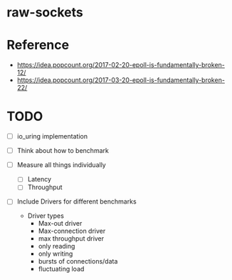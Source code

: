 # raw-sockets

# Reference
- https://idea.popcount.org/2017-02-20-epoll-is-fundamentally-broken-12/
- https://idea.popcount.org/2017-03-20-epoll-is-fundamentally-broken-22/

# TODO
- [ ] io_uring implementation

- [ ] Think about how to benchmark
- [ ] Measure all things individually
  - [ ] Latency
  - [ ] Throughput

- [ ] Include Drivers for different benchmarks
  - Driver types
    - Max-out driver
    - Max-connection driver
    - max throughput driver
    - only reading
    - only writing
    - bursts of connections/data
    - fluctuating load
